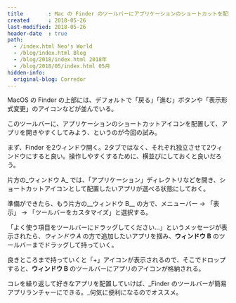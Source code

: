 ```yaml
---
title        : Mac の Finder のツールバーにアプリケーションのショートカットを配置する
created      : 2018-05-26
last-modified: 2018-05-26
header-date  : true
path:
  - /index.html Neo's World
  - /blog/index.html Blog
  - /blog/2018/index.html 2018年
  - /blog/2018/05/index.html 05月
hidden-info:
  original-blog: Corredor
---
```


MacOS の Finder の上部には、デフォルトで「戻る」「進む」ボタンや「表示形式変更」のアイコンなどが並んでいる。

このツールバーに、アプリケーションのショートカットアイコンを配置して、アプリを開きやすくしてみよう、というのが今回の試み。

まず、Finder を2ウィンドウ開く。2タブではなく、それぞれ独立させて2ウィンドウにすると良い。操作しやすくするために、横並びにしておくと良いだろう。

片方の_ウィンドウ A_ では、「アプリケーション」ディレクトリなどを開き、ショートカットアイコンとして配置したいアプリが選べる状態にしておく。

準備ができたら、もう片方の__ウィンドウ B__ の方で、メニューバー → 「表示」 → 「ツールバーをカスタマイズ」と選択する。

「よく使う項目をツールバーにドラッグしてください...」というメッセージが表示されたら、_ウィンドウ A_ の方で追加したいアプリを掴み、__ウィンドウ B__ のツールバーまでドラッグして持っていく。

良きところまで持っていくと「+」アイコンが表示されるので、そこでドロップすると、__ウィンドウ B__ のツールバーにアプリのアイコンが格納される。

コレを繰り返して好きなアプリを配置していけば、_Finder のツールバーが簡易アプリランチャーにできる。_何気に便利になるのでオススメ。
